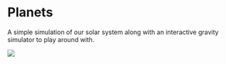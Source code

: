 # Planets
A simple simulation of our solar system along with an interactive gravity simulator to play around with.

![](https://media.giphy.com/media/QGkJRLLCu5JER4gjIv/giphy.gif?cid=790b761121bbd6f461b1e9589dddaba540b326948c872b2a&rid=giphy.gif&ct=g)
